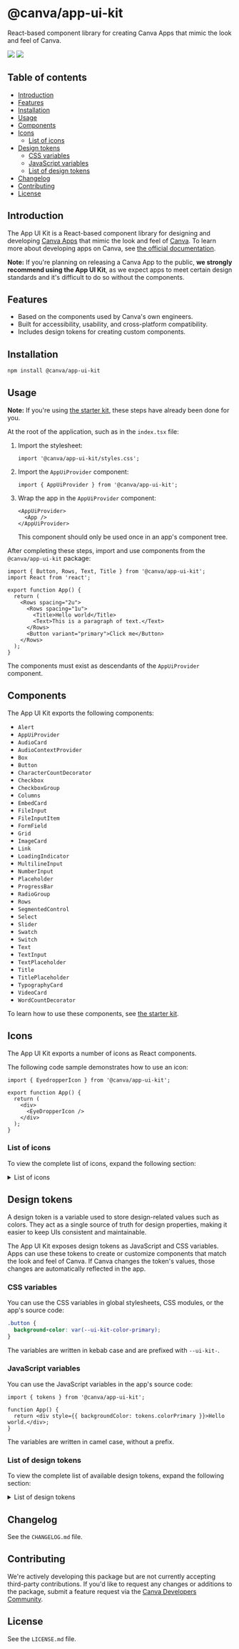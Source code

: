 # @canva/app-ui-kit

React-based component library for creating Canva Apps that mimic the look and feel of Canva.

![](https://img.shields.io/badge/React-20232A?style=for-the-badge&logo=react&logoColor=61DAFB) ![](https://img.shields.io/badge/TypeScript-007ACC?style=for-the-badge&logo=typescript&logoColor=white)

## Table of contents

- [Introduction](#introduction)
- [Features](#features)
- [Installation](#installation)
- [Usage](#usage)
- [Components](#components)
- [Icons](#icons)
  - [List of icons](#list-of-icons)
- [Design tokens](#design-tokens)
  - [CSS variables](#css-variables)
  - [JavaScript variables](#javascript-variables)
  - [List of design tokens](#list-of-design-tokens)
- [Changelog](#changelog)
- [Contributing](#contributing)
- [License](#license)

## Introduction

The App UI Kit is a React-based component library for designing and developing [Canva Apps](https://www.canva.com/your-apps/) that mimic the look and feel of [Canva](https://www.canva.com/). To learn more about developing apps on Canva, see [the official documentation](https://www.canva.dev/docs/apps).

**Note:** If you're planning on releasing a Canva App to the public, **we strongly recommend using the App UI Kit**, as we expect apps to meet certain design standards and it's difficult to do so without the components.

## Features

- Based on the components used by Canva's own engineers.
- Built for accessibility, usability, and cross-platform compatibility.
- Includes design tokens for creating custom components.

## Installation

```bash
npm install @canva/app-ui-kit
```

## Usage

**Note:** If you're using [the starter kit](https://github.com/canva-sdks/canva-apps-sdk-starter-kit), these steps have already been done for you.

At the root of the application, such as in the `index.tsx` file:

1. Import the stylesheet:

   ```tsx
   import '@canva/app-ui-kit/styles.css';
   ```

2. Import the `AppUiProvider` component:

   ```tsx
   import { AppUiProvider } from '@canva/app-ui-kit';
   ```

3. Wrap the app in the `AppUiProvider` component:

   ```tsx
   <AppUiProvider>
     <App />
   </AppUiProvider>
   ```

   This component should only be used once in an app's component tree.

After completing these steps, import and use components from the `@canva/app-ui-kit` package:

```tsx
import { Button, Rows, Text, Title } from '@canva/app-ui-kit';
import React from 'react';

export function App() {
  return (
    <Rows spacing="2u">
      <Rows spacing="1u">
        <Title>Hello world</Title>
        <Text>This is a paragraph of text.</Text>
      </Rows>
      <Button variant="primary">Click me</Button>
    </Rows>
  );
}
```

The components must exist as descendants of the `AppUiProvider` component.

## Components

The App UI Kit exports the following components:

- `Alert`
- `AppUiProvider`
- `AudioCard`
- `AudioContextProvider`
- `Box`
- `Button`
- `CharacterCountDecorator`
- `Checkbox`
- `CheckboxGroup`
- `Columns`
- `EmbedCard`
- `FileInput`
- `FileInputItem`
- `FormField`
- `Grid`
- `ImageCard`
- `Link`
- `LoadingIndicator`
- `MultilineInput`
- `NumberInput`
- `Placeholder`
- `ProgressBar`
- `RadioGroup`
- `Rows`
- `SegmentedControl`
- `Select`
- `Slider`
- `Swatch`
- `Switch`
- `Text`
- `TextInput`
- `TextPlaceholder`
- `Title`
- `TitlePlaceholder`
- `TypographyCard`
- `VideoCard`
- `WordCountDecorator`

To learn how to use these components, see [the starter kit](https://github.com/canva-sdks/canva-apps-sdk-starter-kit/tree/main/storybook/stories).

## Icons

The App UI Kit exports a number of icons as React components.

The following code sample demonstrates how to use an icon:

```tsx
import { EyedropperIcon } from '@canva/app-ui-kit';

export function App() {
  return (
    <div>
      <EyeDropperIcon />
    </div>
  );
}
```

### List of icons

To view the complete list of icons, expand the following section:

<details>

<summary>List of icons</summary>

- `AlertTriangleIcon`
- `AlignBottomIcon`
- `AlignCenterIcon`
- `AlignLeftIcon`
- `AlignMiddleIcon`
- `AlignRightIcon`
- `AlignTopIcon`
- `ArrowDownIcon`
- `ArrowLeftIcon`
- `ArrowRightIcon`
- `ArrowUpIcon`
- `BackgroundIcon`
- `BoldIcon`
- `CheckIcon`
- `ChevronDownIcon`
- `ChevronLeftIcon`
- `ChevronRightIcon`
- `ChevronUpIcon`
- `ClearIcon`
- `CodeIcon`
- `CogIcon`
- `CopyIcon`
- `CropIcon`
- `EyedropperIcon`
- `FontIcon`
- `GridViewIcon`
- `HelpCircleIcon`
- `ImportIcon`
- `ItalicIcon`
- `LockClosedIcon`
- `LockOpenIcon`
- `MinusIcon`
- `MusicIcon`
- `OpenInNewIcon`
- `PaintRollerIcon`
- `PauseIcon`
- `PencilIcon`
- `PlayFilledIcon`
- `PlusIcon`
- `ReloadIcon`
- `RotateIcon`
- `SearchIcon`
- `SortAscendingIcon`
- `SortDescendingIcon`
- `SortIcon`
- `SpaceHorizontalIcon`
- `SpaceVerticalIcon`
- `TextAlignCenterIcon`
- `TextAlignJustifyIcon`
- `TextAlignLeftIcon`
- `TextAlignRightIcon`
- `TextColorIcon`
- `TextSizeIcon`
- `TrashIcon`
- `UnderlineIcon`
- `XIcon`

</details>

## Design tokens

A design token is a variable used to store design-related values such as colors. They act as a single source of truth for design properties, making it easier to keep UIs consistent and maintainable.

The App UI Kit exposes design tokens as JavaScript and CSS variables. Apps can use these tokens to create or customize components that match the look and feel of Canva. If Canva changes the token's values, those changes are automatically reflected in the app.

### CSS variables

You can use the CSS variables in global stylesheets, CSS modules, or the app's source code:

```css
.button {
  background-color: var(--ui-kit-color-primary);
}
```

The variables are written in kebab case and are prefixed with `--ui-kit-`.

### JavaScript variables

You can use the JavaScript variables in the app's source code:

```tsx
import { tokens } from '@canva/app-ui-kit';

function App() {
  return <div style={{ backgroundColor: tokens.colorPrimary }}>Hello world.</div>;
}
```

The variables are written in camel case, without a prefix.

### List of design tokens

To view the complete list of available design tokens, expand the following section:

<details>

<summary>List of design tokens</summary>

#### Colors

##### Primary

| CSS                                    | JavaScript                 |
| -------------------------------------- | -------------------------- |
| `--ui-kit-color-primary`               | `colorPrimary`             |
| `--ui-kit-color-primary-hover`         | `colorPrimaryHover`        |
| `--ui-kit-color-primary-active`        | `colorPrimaryActive`       |
| `--ui-kit-color-primary-disabled`      | `colorPrimaryDisabled`     |
| `--ui-kit-color-primary-fore`          | `colorPrimaryFore`         |
| `--ui-kit-color-primary-fore-disabled` | `colorPrimaryForeDisabled` |

##### Secondary

| CSS                                      | JavaScript                   |
| ---------------------------------------- | ---------------------------- |
| `--ui-kit-color-secondary`               | `colorSecondary`             |
| `--ui-kit-color-secondary-hover`         | `colorSecondaryHover`        |
| `--ui-kit-color-secondary-active`        | `colorSecondaryActive`       |
| `--ui-kit-color-secondary-disabled`      | `colorSecondaryDisabled`     |
| `--ui-kit-color-secondary-fore`          | `colorSecondaryFore`         |
| `--ui-kit-color-secondary-fore-disabled` | `colorSecondaryForeDisabled` |

##### Tertiary

| CSS                                     | JavaScript                  |
| --------------------------------------- | --------------------------- |
| `--ui-kit-color-tertiary`               | `colorTertiary`             |
| `--ui-kit-color-tertiary-hover`         | `colorTertiaryHover`        |
| `--ui-kit-color-tertiary-active`        | `colorTertiaryActive`       |
| `--ui-kit-color-tertiary-disabled`      | `colorTertiaryDisabled`     |
| `--ui-kit-color-tertiary-fore`          | `colorTertiaryFore`         |
| `--ui-kit-color-tertiary-fore-disabled` | `colorTertiaryForeDisabled` |

##### Contrast

| CSS                                     | JavaScript                  |
| --------------------------------------- | --------------------------- |
| `--ui-kit-color-contrast`               | `colorContrast`             |
| `--ui-kit-color-contrast-hover`         | `colorContrastHover`        |
| `--ui-kit-color-contrast-active`        | `colorContrastActive`       |
| `--ui-kit-color-contrast-disabled`      | `colorContrastDisabled`     |
| `--ui-kit-color-contrast-fore`          | `colorContrastFore`         |
| `--ui-kit-color-contrast-fore-disabled` | `colorContrastForeDisabled` |

##### Neutral

| CSS                               | JavaScript             |
| --------------------------------- | ---------------------- |
| `--ui-kit-color-neutral`          | `colorNeutral`         |
| `--ui-kit-color-neutral-hover`    | `colorNeutralHover`    |
| `--ui-kit-color-neutral-active`   | `colorNeutralActive`   |
| `--ui-kit-color-neutral-disabled` | `colorNeutralDisabled` |
| `--ui-kit-color-neutral-low`      | `colorNeutralLow`      |
| `--ui-kit-color-neutral-fore`     | `colorNeutralFore`     |

##### Positive

| CSS                                     | JavaScript                  |
| --------------------------------------- | --------------------------- |
| `--ui-kit-color-positive`               | `colorPositive`             |
| `--ui-kit-color-positive-hover`         | `colorPositiveHover`        |
| `--ui-kit-color-positive-active`        | `colorPositiveActive`       |
| `--ui-kit-color-positive-disabled`      | `colorPositiveDisabled`     |
| `--ui-kit-color-positive-low`           | `colorPositiveLow`          |
| `--ui-kit-color-positive-fore`          | `colorPositiveFore`         |
| `--ui-kit-color-positive-fore-disabled` | `colorPositiveForeDisabled` |
| `--ui-kit-color-positive-fore-low`      | `colorPositiveForeLow`      |

##### Info

| CSS                                 | JavaScript              |
| ----------------------------------- | ----------------------- |
| `--ui-kit-color-info`               | `colorInfo`             |
| `--ui-kit-color-info-hover`         | `colorInfoHover`        |
| `--ui-kit-color-info-active`        | `colorInfoActive`       |
| `--ui-kit-color-info-disabled`      | `colorInfoDisabled`     |
| `--ui-kit-color-info-low`           | `colorInfoLow`          |
| `--ui-kit-color-info-fore`          | `colorInfoFore`         |
| `--ui-kit-color-info-fore-low`      | `colorInfoForeLow`      |
| `--ui-kit-color-info-fore-disabled` | `colorInfoForeDisabled` |

##### Warn

| CSS                                 | JavaScript              |
| ----------------------------------- | ----------------------- |
| `--ui-kit-color-warn`               | `colorWarn`             |
| `--ui-kit-color-warn-hover`         | `colorWarnHover`        |
| `--ui-kit-color-warn-active`        | `colorWarnActive`       |
| `--ui-kit-color-warn-disabled`      | `colorWarnDisabled`     |
| `--ui-kit-color-warn-low`           | `colorWarnLow`          |
| `--ui-kit-color-warn-fore`          | `colorWarnFore`         |
| `--ui-kit-color-warn-fore-low`      | `colorWarnForeLow`      |
| `--ui-kit-color-warn-fore-disabled` | `colorWarnForeDisabled` |

##### Critical

| CSS                                     | JavaScript                  |
| --------------------------------------- | --------------------------- |
| `--ui-kit-color-critical`               | `colorCritical`             |
| `--ui-kit-color-critical-hover`         | `colorCriticalHover`        |
| `--ui-kit-color-critical-active`        | `colorCriticalActive`       |
| `--ui-kit-color-critical-disabled`      | `colorCriticalDisabled`     |
| `--ui-kit-color-critical-low`           | `colorCriticalLow`          |
| `--ui-kit-color-critical-fore`          | `colorCriticalFore`         |
| `--ui-kit-color-critical-fore-low`      | `colorCriticalForeLow`      |
| `--ui-kit-color-critical-fore-disabled` | `colorCriticalForeDisabled` |

##### Background

| CSS                      | JavaScript     |
| ------------------------ | -------------- |
| `--ui-kit-color-canvas`  | `colorCanvas`  |
| `--ui-kit-color-tabdock` | `colorTabdock` |
| `--ui-kit-color-page`    | `colorPage`    |
| `--ui-kit-color-surface` | `colorSurface` |

##### Border

| CSS                              | JavaScript            |
| -------------------------------- | --------------------- |
| `--ui-kit-color-border`          | `colorBorder`         |
| `--ui-kit-color-border-hover`    | `colorBorderHover`    |
| `--ui-kit-color-border-active`   | `colorBorderActive`   |
| `--ui-kit-color-border-disabled` | `colorBorderDisabled` |
| `--ui-kit-color-border-critical` | `colorBorderCritical` |
| `--ui-kit-color-border-low`      | `colorBorderLow`      |
| `--ui-kit-color-border-strong`   | `colorBorderStrong`   |

##### Typography

| CSS                                         | JavaScript                      |
| ------------------------------------------- | ------------------------------- |
| `--ui-kit-color-typography-primary`         | `colorTypographyPrimary`        |
| `--ui-kit-color-typography-secondary`       | `colorTypographySecondary`      |
| `--ui-kit-color-typography-tertiary`        | `colorTypographyTertiary`       |
| `--ui-kit-color-typography-placeholder`     | `colorTypographyPlaceholder`    |
| `--ui-kit-color-typography-positive`        | `colorTypographyPositive`       |
| `--ui-kit-color-typography-info`            | `colorTypographyInfo`           |
| `--ui-kit-color-typography-warn`            | `colorTypographyWarn`           |
| `--ui-kit-color-typography-critical`        | `colorTypographyCritical`       |
| `--ui-kit-color-typography-critical-hover`  | `colorTypographyCriticalHover`  |
| `--ui-kit-color-typography-critical-active` | `colorTypographyCriticalActive` |
| `--ui-kit-color-typography-link`            | `colorTypographyLink`           |
| `--ui-kit-color-typography-link-hover`      | `colorTypographyLinkHover`      |
| `--ui-kit-color-typography-link-active`     | `colorTypographyLinkActive`     |

##### Overlay

| CSS                      | JavaScript     |
| ------------------------ | -------------- |
| `--ui-kit-color-overlay` | `colorOverlay` |

#### Spacing

| CSS                           | JavaScript         |
| ----------------------------- | ------------------ |
| `--ui-kit-space-0`            | `space0`           |
| `--ui-kit-space-050`          | `space050`         |
| `--ui-kit-space-1`            | `space1`           |
| `--ui-kit-space-150`          | `space150`         |
| `--ui-kit-space-2`            | `space2`           |
| `--ui-kit-space-3`            | `space3`           |
| `--ui-kit-space-4`            | `space4`           |
| `--ui-kit-space-6`            | `space6`           |
| `--ui-kit-space-8`            | `space8`           |
| `--ui-kit-space-12`           | `space12`          |
| `--ui-kit-base-unit`          | `baseUnit`         |
| `--ui-kit-border-radius`      | `borderRadius`     |
| `--ui-kit-min-touchable-area` | `minTouchableArea` |

#### Shadows

| CSS                          | JavaScript        |
| ---------------------------- | ----------------- |
| `--ui-kit-box-shadow-faint`  | `boxShadowFaint`  |
| `--ui-kit-box-shadow-medium` | `boxShadowMedium` |
| `--ui-kit-box-shadow-heavy`  | `boxShadowHeavy`  |

#### Transition animations

| CSS                         | JavaScript        |
| --------------------------- | ----------------- |
| `--ui-kit-hover-transition` | `hoverTransition` |
| `--ui-kit-fade-transition`  | `fadeTransition`  |

</details>

## Changelog

See the `CHANGELOG.md` file.

## Contributing

We're actively developing this package but are not currently accepting third-party contributions. If you'd like to request any changes or additions to the package, submit a feature request via the [Canva Developers Community](https://community.canva.dev/).

## License

See the `LICENSE.md` file.
